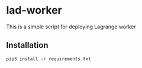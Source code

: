 # lad-worker
This is a simple script for deploying Lagrange worker
## Installation
```
pip3 install -r requirements.txt 
```